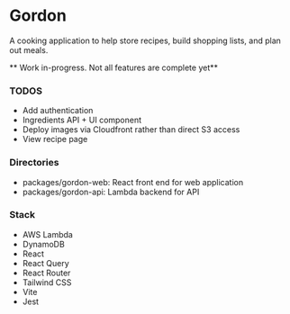 # Gordon

A cooking application to help store recipes, build shopping lists, and plan out meals.

** Work in-progress. Not all features are complete yet**

### TODOS

- Add authentication
- Ingredients API + UI component
- Deploy images via Cloudfront rather than direct S3 access
- View recipe page

### Directories

- packages/gordon-web: React front end for web application
- packages/gordon-api: Lambda backend for API

### Stack

- AWS Lambda
- DynamoDB
- React
- React Query
- React Router
- Tailwind CSS
- Vite
- Jest
